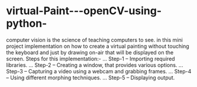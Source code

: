 # virtual-Paint---openCV-using-python-

computer vision is the science of teaching computers to see.
in this mini project  implementation on how to create a virtual painting without touching the keyboard and just by drawing on-air that will be displayed on the screen.
Steps for this implementation:- ...
Step-1 – Importing required libraries. ...
Step-2 – Creating a window, that provides various options. ...
Step-3 – Capturing a video using a webcam and grabbing frames. ...
Step-4 – Using different morphing techniques. ...
Step-5 – Displaying output.
